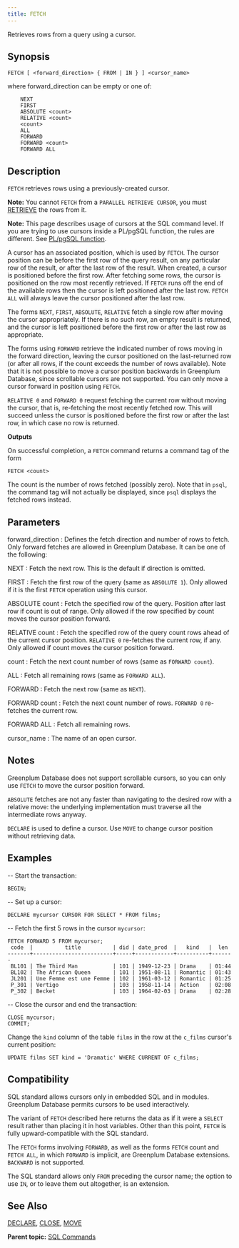 ```yaml
---
title: FETCH 
---
```


Retrieves rows from a query using a cursor.

## <a id="section2"></a>Synopsis 

``` {#sql_command_synopsis}
FETCH [ <forward_direction> { FROM | IN } ] <cursor_name>
```

where forward\_direction can be empty or one of:

```
    NEXT
    FIRST
    ABSOLUTE <count>
    RELATIVE <count>
    <count>
    ALL
    FORWARD
    FORWARD <count>
    FORWARD ALL
```

## <a id="section3"></a>Description 

`FETCH` retrieves rows using a previously-created cursor.

**Note:** You cannot `FETCH` from a `PARALLEL RETRIEVE CURSOR`, you must [RETRIEVE](RETRIEVE.html) the rows from it.

**Note:** This page describes usage of cursors at the SQL command level. If you are trying to use cursors inside a PL/pgSQL function, the rules are different. See [PL/pgSQL function](../../analytics/pl_sql.html#topic1).

A cursor has an associated position, which is used by `FETCH`. The cursor position can be before the first row of the query result, on any particular row of the result, or after the last row of the result. When created, a cursor is positioned before the first row. After fetching some rows, the cursor is positioned on the row most recently retrieved. If `FETCH` runs off the end of the available rows then the cursor is left positioned after the last row. `FETCH ALL` will always leave the cursor positioned after the last row.

The forms `NEXT`, `FIRST`, `ABSOLUTE`, `RELATIVE` fetch a single row after moving the cursor appropriately. If there is no such row, an empty result is returned, and the cursor is left positioned before the first row or after the last row as appropriate.

The forms using `FORWARD` retrieve the indicated number of rows moving in the forward direction, leaving the cursor positioned on the last-returned row \(or after all rows, if the count exceeds the number of rows available\). Note that it is not possible to move a cursor position backwards in Greenplum Database, since scrollable cursors are not supported. You can only move a cursor forward in position using `FETCH`.

`RELATIVE 0` and `FORWARD 0` request fetching the current row without moving the cursor, that is, re-fetching the most recently fetched row. This will succeed unless the cursor is positioned before the first row or after the last row, in which case no row is returned.

**Outputs**

On successful completion, a `FETCH` command returns a command tag of the form

```
FETCH <count>
```

The count is the number of rows fetched \(possibly zero\). Note that in `psql`, the command tag will not actually be displayed, since `psql` displays the fetched rows instead.

## <a id="section5"></a>Parameters 

forward\_direction
:   Defines the fetch direction and number of rows to fetch. Only forward fetches are allowed in Greenplum Database. It can be one of the following:

NEXT
:   Fetch the next row. This is the default if direction is omitted.

FIRST
:   Fetch the first row of the query \(same as `ABSOLUTE 1`\). Only allowed if it is the first `FETCH` operation using this cursor.

ABSOLUTE count
:   Fetch the specified row of the query. Position after last row if count is out of range. Only allowed if the row specified by count moves the cursor position forward.

RELATIVE count
:   Fetch the specified row of the query count rows ahead of the current cursor position. `RELATIVE 0` re-fetches the current row, if any. Only allowed if count moves the cursor position forward.

count
:   Fetch the next count number of rows \(same as `FORWARD count`\).

ALL
:   Fetch all remaining rows \(same as `FORWARD ALL`\).

FORWARD
:   Fetch the next row \(same as `NEXT`\).

FORWARD count
:   Fetch the next count number of rows. `FORWARD 0` re-fetches the current row.

FORWARD ALL
:   Fetch all remaining rows.

cursor\_name
:   The name of an open cursor.

## <a id="section6"></a>Notes 

Greenplum Database does not support scrollable cursors, so you can only use `FETCH` to move the cursor position forward.

`ABSOLUTE` fetches are not any faster than navigating to the desired row with a relative move: the underlying implementation must traverse all the intermediate rows anyway.

`DECLARE` is used to define a cursor. Use `MOVE` to change cursor position without retrieving data.

## <a id="section7"></a>Examples 

-- Start the transaction:

```
BEGIN;
```

-- Set up a cursor:

```
DECLARE mycursor CURSOR FOR SELECT * FROM films;
```

-- Fetch the first 5 rows in the cursor `mycursor`:

```
FETCH FORWARD 5 FROM mycursor;
 code  |          title          | did | date_prod  |   kind   |  len
-------+-------------------------+-----+------------+----------+-------
 BL101 | The Third Man           | 101 | 1949-12-23 | Drama    | 01:44
 BL102 | The African Queen       | 101 | 1951-08-11 | Romantic | 01:43
 JL201 | Une Femme est une Femme | 102 | 1961-03-12 | Romantic | 01:25
 P_301 | Vertigo                 | 103 | 1958-11-14 | Action   | 02:08
 P_302 | Becket                  | 103 | 1964-02-03 | Drama    | 02:28
```

-- Close the cursor and end the transaction:

```
CLOSE mycursor;
COMMIT;
```

Change the `kind` column of the table `films` in the row at the `c_films` cursor's current position:

```
UPDATE films SET kind = 'Dramatic' WHERE CURRENT OF c_films;
```

## <a id="section8"></a>Compatibility 

SQL standard allows cursors only in embedded SQL and in modules. Greenplum Database permits cursors to be used interactively.

The variant of `FETCH` described here returns the data as if it were a `SELECT` result rather than placing it in host variables. Other than this point, `FETCH` is fully upward-compatible with the SQL standard.

The `FETCH` forms involving `FORWARD`, as well as the forms `FETCH` count and `FETCH ALL`, in which `FORWARD` is implicit, are Greenplum Database extensions. `BACKWARD` is not supported.

The SQL standard allows only `FROM` preceding the cursor name; the option to use `IN`, or to leave them out altogether, is an extension.

## <a id="section9"></a>See Also 

[DECLARE](DECLARE.html), [CLOSE](CLOSE.html), [MOVE](MOVE.html)

**Parent topic:** [SQL Commands](../sql_commands/sql_ref.html)

